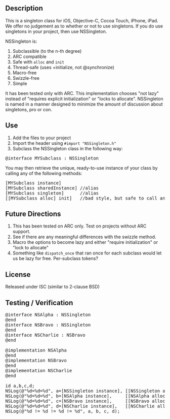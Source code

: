 ## Description

This is a singleton class for iOS, Objective-C, Cocoa Touch, iPhone, iPad. We offer no judgement as to whether or not to use singletons. If you do use singletons in your project, then use NSSingleton.

NSSingleton is:

1. Subclassible (to the n-th degree)
2. ARC compatible
3. Safe with `alloc` and `init`
4. Thread-safe (uses +initialize, not @synchronize)
5. Macro-free
6. Swizzle-free
7. Simple

It has been tested only with ARC. This implementation chooses "not lazy" instead of "requires explicit initialization" or "locks to allocate". NSSingleton is named in a manner designed to minimize the amount of discussion about singletons, pro or con.

## Use

1.  Add the files to your project
2.  Import the header using  `#import "NSSingleton.h"`
3.  Subclass the NSSingleton class in the following way:

<pre>
@interface MYSubclass : NSSingleton
</pre>

You may then retrieve the unique, ready-to-use instance of your class by calling any of the following methods:

<pre>
[MYSubclass instance]
[MYSubclass sharedInstance] //alias
[MYSubclass singleton]      //alias
[[MYSubclass alloc] init]   //bad style, but safe to call any number of times
</pre>

## Future Directions

1. This has been tested on ARC only. Test on projects without ARC support.
2. See if there are any meaningful differences with the swizzle method.
3. Macro the options to become lazy and either "require initialization" or "lock to allocate"
4. Something like `dispatch_once` that ran once for each subclass would let us be lazy for free. Per-subclass tokens?

## License

Released under ISC (similar to 2-clause BSD)

## Testing / Verification

<pre>
@interface NSAlpha : NSSingleton
@end
@interface NSBravo : NSSingleton
@end
@interface NSCharlie : NSBravo
@end

@implementation NSAlpha
@end
@implementation NSBravo
@end
@implementation NSCharlie
@end

id a,b,c,d;
NSLog(@"%d=%d=%d", a=[NSSingleton instance], [[NSSingleton alloc] init], [[NSSingleton alloc] init]);
NSLog(@"%d=%d=%d", b=[NSAlpha instance],     [[NSAlpha alloc] init],     [[NSAlpha alloc] init]);
NSLog(@"%d=%d=%d", c=[NSBravo instance],     [[NSBravo alloc] init],     [[NSBravo alloc] init]);
NSLog(@"%d=%d=%d", d=[NSCharlie instance],   [[NSCharlie alloc] init],   [[NSCharlie alloc] init]);
NSLog(@"%d != %d != %d != %d", a, b, c, d);
</pre>
